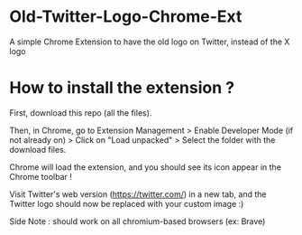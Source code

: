 # Old-Twitter-Logo-Chrome-Ext
A simple Chrome Extension to have the old logo on Twitter, instead of the X logo


# How to install the extension ?

First, download this repo (all the files).

Then, in Chrome, go to Extension Management > Enable Developer Mode (if not already on) > Click on "Load unpacked" > Select the folder with the download files.

Chrome will load the extension, and you should see its icon appear in the Chrome toolbar !

Visit Twitter's web version (https://twitter.com/) in a new tab, and the Twitter logo should now be replaced with your custom image :)

Side Note : should work on all chromium-based browsers (ex: Brave)
